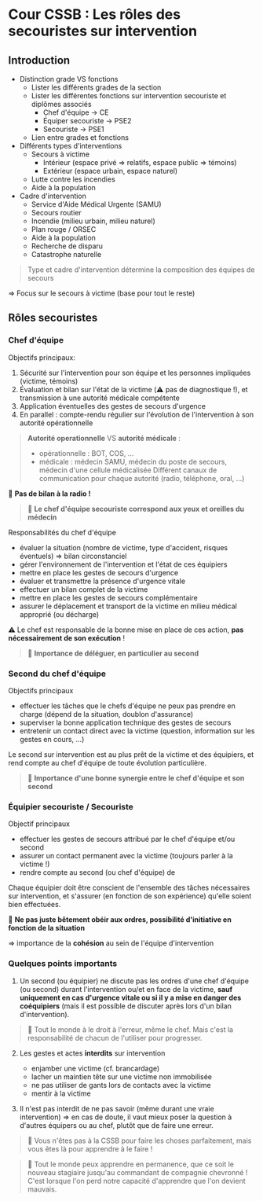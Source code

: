 # Cour CSSB : Les rôles des secouristes sur intervention

## Introduction

- Distinction grade VS fonctions
  - Lister les différents grades de la section
  - Lister les différentes fonctions sur intervention secouriste et diplômes associés
    - Chef d'équipe -> CE
    - Équiper secouriste -> PSE2
    - Secouriste -> PSE1
  - Lien entre grades et fonctions
- Différents types d'interventions
  - Secours à victime
    - Intérieur (espace privé => relatifs, espace public => témoins)
    - Extérieur (espace urbain, espace naturel)
  - Lutte contre les incendies
  - Aide à la population
- Cadre d'intervention
  - Service d'Aide Médical Urgente (SAMU)
  - Secours routier
  - Incendie (milieu urbain, milieu naturel)
  - Plan rouge / ORSEC
  - Aide à la population
  - Recherche de disparu
  - Catastrophe naturelle

> Type et cadre d'intervention détermine la composition des équipes de secours

=> Focus sur le secours à victime (base pour tout le reste)

## Rôles secouristes

### Chef d'équipe

Objectifs principaux:
1. Sécurité sur l'intervention pour son équipe et les personnes impliquées (victime, témoins)
2. Évaluation et bilan sur l'état de la victime (:warning: pas de diagnostique !), et transmission à une autorité médicale compétente
3. Application éventuelles des gestes de secours d'urgence
4. En parallel : compte-rendu régulier sur l'évolution de l'intervention à son autorité opérationnelle

> **Autorité operationnelle** VS **autorité médicale** :
> - opérationnelle : BOT, COS, ...
> - médicale : médecin SAMU, médecin du poste de secours, médecin d'une cellule médicalisée
> Différent canaux de communication pour chaque autorité (radio, téléphone, oral, ...)

:bell: **Pas de bilan à la radio !**

> :scroll: **Le chef d'équipe secouriste correspond aux yeux et oreilles du médecin**

Responsabilités du chef d'équipe
- évaluer la situation (nombre de victime, type d'accident, risques éventuels) => bilan circonstanciel
- gérer l'environnement de l'intervention et l'état de ces équipiers
- mettre en place les gestes de secours d'urgence
- évaluer et transmettre la présence d'urgence vitale
- effectuer un bilan complet de la victime
- mettre en place les gestes de secours complémentaire
- assurer le déplacement et transport de la victime en milieu médical approprié (ou décharge)

:warning: Le chef est responsable de la bonne mise en place de ces action, **pas nécessairement de son exécution** !

> :bell: **Importance de déléguer, en particulier au second**

### Second du chef d'équipe

Objectifs principaux
- effectuer les tâches que le chefs d'équipe ne peux pas prendre en charge (dépend de la situation, doublon d'assurance)
- superviser la bonne application technique des gestes de secours
- entretenir un contact direct avec la victime (question, information sur les gestes en cours, ...)

Le second sur intervention est au plus prêt de la victime et des équipiers, et rend compte au chef d'équipe de toute évolution particulière.

> :bell: **Importance d'une bonne synergie entre le chef d'équipe et son second**

### Équipier secouriste / Secouriste

Objectif principaux
- effectuer les gestes de secours attribué par le chef d'équipe et/ou second
- assurer un contact permanent avec la victime (toujours parler à la victime !)
- rendre compte au second (ou chef d'équipe) de

Chaque équipier doit être conscient de l'ensemble des tâches nécessaires sur intervention, et s'assurer (en fonction de son expérience) qu'elle soient bien effectuées.

:bell: **Ne pas juste bêtement obéir aux ordres, possibilité d'initiative en fonction de la situation**

=> importance de la **cohésion** au sein de l'équipe d'intervention

### Quelques points importants

1. Un second (ou équipier) ne discute pas les ordres d'une chef d'équipe (ou second) durant l'intervention ou/et en face de la victime, **sauf uniquement en cas d'urgence vitale ou si il y a mise en danger des coéquipiers** (mais il est possible de discuter après lors d'un bilan d'intervention).

> :scroll: Tout le monde à le droit à l'erreur, même le chef. Mais c'est la responsabilité de chacun de l'utiliser pour progresser.

2. Les gestes et actes **interdits** sur intervention
    - enjamber une victime (cf. brancardage)
    - lacher un maintien tête sur une victime non immobilisée
    - ne pas utiliser de gants lors de contacts avec la victime
    - mentir à la victime

3. Il n'est pas interdit de ne pas savoir (même durant une vraie intervention) => en cas de doute, il vaut mieux poser la question à d'autres équipers ou au chef, plutôt que de faire une erreur.

> :scroll: Vous n'êtes pas à la CSSB pour faire les choses parfaitement, mais vous êtes là pour apprendre à le faire !

> :scroll: Tout le monde peux apprendre en permanence, que ce soit le nouveau stagiaire jusqu'au commandant de compagnie chevronné ! C'est lorsque l'on perd notre capacité d'apprendre que l'on devient mauvais.